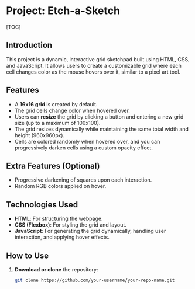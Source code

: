  # Project: Etch-a-Sketch


[TOC]

## Introduction

This project is a dynamic, interactive grid sketchpad built using HTML, CSS, and JavaScript. It allows users to create a customizable grid where each cell changes color as the mouse hovers over it, similar to a pixel art tool.

## Features

- A **16x16 grid** is created by default.
- The grid cells change color when hovered over.
- Users can **resize** the grid by clicking a button and entering a new grid size (up to a maximum of 100x100).
- The grid resizes dynamically while maintaining the same total width and height (960x960px).
- Cells are colored randomly when hovered over, and you can progressively darken cells using a custom opacity effect.
  
## Extra Features (Optional)

- Progressive darkening of squares upon each interaction.
- Random RGB colors applied on hover.

## Technologies Used

- **HTML**: For structuring the webpage.
- **CSS (Flexbox)**: For styling the grid and layout.
- **JavaScript**: For generating the grid dynamically, handling user interaction, and applying hover effects.

## How to Use

1. **Download or clone** the repository:
   ```bash
   git clone https://github.com/your-username/your-repo-name.git


